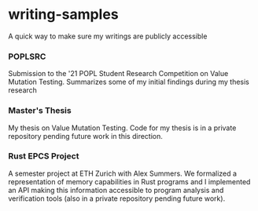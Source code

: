 # writing-samples

A quick way to make sure my writings are publicly accessible

### POPLSRC

Submission to the '21 POPL Student Research Competition on Value Mutation Testing. Summarizes some of my initial findings during my thesis research

### Master's Thesis

My thesis on Value Mutation Testing. Code for my thesis is in a private repository pending future work in this direction.

### Rust EPCS Project

A semester project at ETH Zurich with Alex Summers. We formalized a representation of memory capabilities in Rust programs and I implemented an API making this information accessible to program analysis and verification tools (also in a private repository pending future work).
